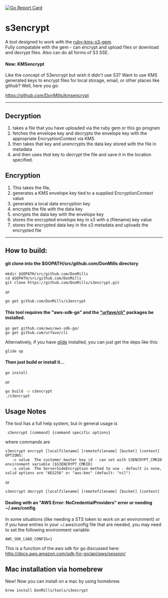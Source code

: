 [![Go Report Card](https://goreportcard.com/badge/github.com/donmills/s3encrypt)](https://goreportcard.com/report/github.com/donmills/s3encrypt)
# s3encrypt
A tool designed to work with the [ruby-kms-s3-gem](https://github.com/DonMills/ruby-kms-s3-gem).  
Fully compatable with the gem - can encrypt and upload files or download and decrypt files.  Also can do all forms of S3 SSE.

#### New: KMSencrypt
Like the concept of S3encrypt but wish it didn't use S3?  Want to use KMS generated keys to encrypt files for local storage, email, or other places like github?  Well, here you go:

https://github.com/DonMills/kmsencrypt
___
## Decryption
1. takes a file that you have uploaded via the ruby gem or this go program
2. fetches the envelope key and decrypts the envelope key with the appropriate EncryptionContext via KMS
3. then takes that key and unencrypts the data key stored with the file in metadata
4. and then uses _that_ key to decrypt the file and save it in the location specified.

## Encryption
1. This takes the file,
2. generates a KMS envelope key tied to a supplied EncryptionContext value
3. generates a local data encryption key
4. encrypts the file with the data key
5. encrypts the data key with the envelope key
6. stores the encrypted envelope key in s3 with a (filename).key value
7. stores the encrypted data key in the s3 metadata and uploads the encrypted file

___

## How to build:

#### git clone into the $GOPATH/src/github.com/DonMills directory
```
mkdir $GOPATH/src/github.com/DonMills
cd $GOPATH/src/github.com/DonMills
git clone https://github.com/DonMills/s3encrypt.git
```
_or_
```
go get github.com/DonMills/s3encrypt
```

#### This tool requires the "aws-sdk-go" and the ["urfave/cli"](https://github.com/urfave/cli) packages be installed.
```
go get github.com/aws/aws-sdk-go/
go get github.com/urfave/cli
```
Alternatively, if you have [glide](https://github.com/Masterminds/glide) installed, you can just get the deps like this:
```
glide up
```

#### Then just build or install it...
```
go install
```
_or_
```bash
go build -o s3encrypt
./s3encrypt 
```
## Usage Notes
The tool has a full help system, but in general usage is 
```
 s3encrypt [command] {command specific options}
```
where commands are 
```
s3encrypt encrypt [localfilename] [remotefilename] [bucket] [context]
OPTIONS:
   -c value  The customer master key id - can set with S3ENCRYPT_CMKID environment variable [$S3ENCRYPT_CMKID]
   -s value  The ServerSideEncryption method to use - default is none, valid options are "AES256" or "aws:kms" (default: "nil")
```
or
```
s3encrypt decrypt [localfilename] [remotefilename] [bucket] [context]
```
#### Dealing with an "AWS Error: NoCredentialProviders" error or needing ~/.aws/config
In some situations (like needing a STS token to work on an environment) or if you have entries in your ~/.aws/config file that are needed, you may need to set the following environment variable:
```
AWS_SDK_LOAD_CONFIG=1
```
This is a function of the aws sdk for go discussed here: http://docs.aws.amazon.com/sdk-for-go/api/aws/session/
## Mac installation via homebrew
New!  Now you can install on a mac by using homebrew.
```
brew install DonMills/tools/s3encrypt
```

